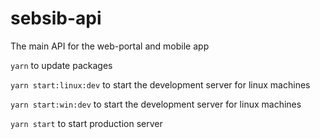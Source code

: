 # sebsib-api
The main API for the web-portal and mobile app

`yarn` to update packages

`yarn start:linux:dev` to start the development server for linux machines

`yarn start:win:dev` to start the development server for linux machines

`yarn start` to start production server
